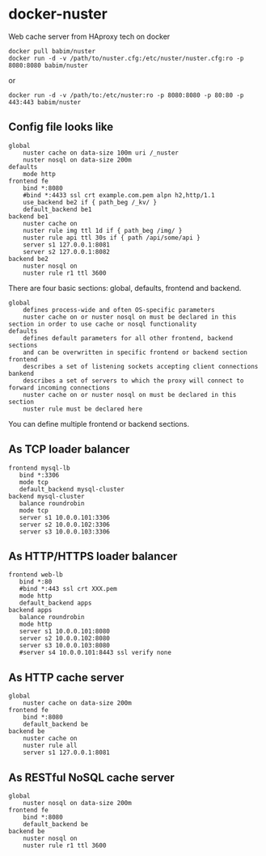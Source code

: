 # docker-nuster
Web cache server from HAproxy tech on docker

```
docker pull babim/nuster
docker run -d -v /path/to/nuster.cfg:/etc/nuster/nuster.cfg:ro -p 8080:8080 babim/nuster
```
or
```
docker run -d -v /path/to:/etc/nuster:ro -p 8080:8080 -p 80:80 -p 443:443 babim/nuster
```
## Config file looks like
```
global
    nuster cache on data-size 100m uri /_nuster
    nuster nosql on data-size 200m
defaults
    mode http
frontend fe
    bind *:8080
    #bind *:4433 ssl crt example.com.pem alpn h2,http/1.1
    use_backend be2 if { path_beg /_kv/ }
    default_backend be1
backend be1
    nuster cache on
    nuster rule img ttl 1d if { path_beg /img/ }
    nuster rule api ttl 30s if { path /api/some/api }
    server s1 127.0.0.1:8081
    server s2 127.0.0.1:8082
backend be2
    nuster nosql on
    nuster rule r1 ttl 3600
```
There are four basic sections: global, defaults, frontend and backend.

    global
        defines process-wide and often OS-specific parameters
        nuster cache on or nuster nosql on must be declared in this section in order to use cache or nosql functionality
    defaults
        defines default parameters for all other frontend, backend sections
        and can be overwritten in specific frontend or backend section
    frontend
        describes a set of listening sockets accepting client connections
    bankend
        describes a set of servers to which the proxy will connect to forward incoming connections
        nuster cache on or nuster nosql on must be declared in this section
        nuster rule must be declared here

You can define multiple frontend or backend sections.

## As TCP loader balancer
```
frontend mysql-lb
   bind *:3306
   mode tcp
   default_backend mysql-cluster
backend mysql-cluster
   balance roundrobin
   mode tcp
   server s1 10.0.0.101:3306
   server s2 10.0.0.102:3306
   server s3 10.0.0.103:3306
```
## As HTTP/HTTPS loader balancer
```
frontend web-lb
   bind *:80
   #bind *:443 ssl crt XXX.pem
   mode http
   default_backend apps
backend apps
   balance roundrobin
   mode http
   server s1 10.0.0.101:8080
   server s2 10.0.0.102:8080
   server s3 10.0.0.103:8080
   #server s4 10.0.0.101:8443 ssl verify none
```
## As HTTP cache server
```
global
    nuster cache on data-size 200m
frontend fe
    bind *:8080
    default_backend be
backend be
    nuster cache on
    nuster rule all
    server s1 127.0.0.1:8081
```
## As RESTful NoSQL cache server
```
global
    nuster nosql on data-size 200m
frontend fe
    bind *:8080
    default_backend be
backend be
    nuster nosql on
    nuster rule r1 ttl 3600
```